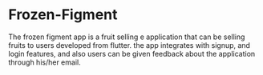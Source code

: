 # Frozen-Figment
The frozen figment app is a fruit selling e application that can be selling fruits to users developed from flutter.  the app integrates with signup, and login features, and also users can be given feedback about the application through his/her email.
